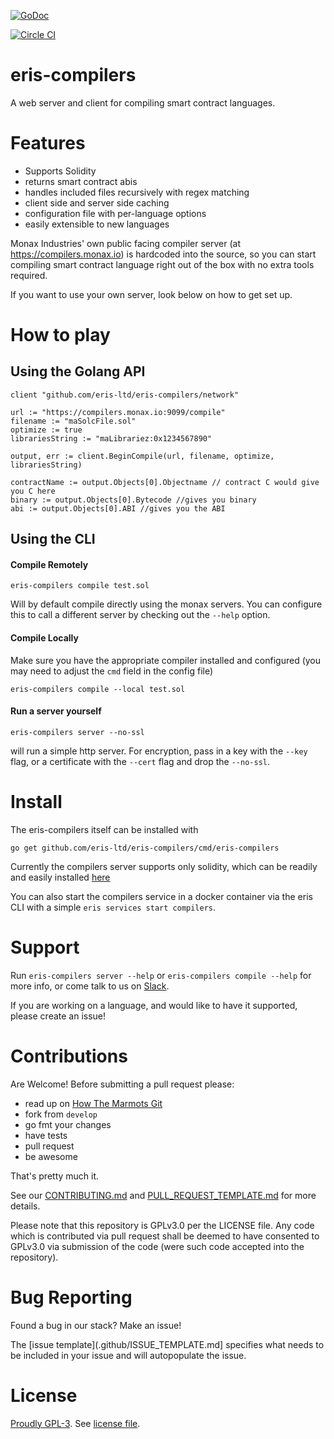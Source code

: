 [![GoDoc](https://godoc.org/github.com/eris-ltd/eris-compilers?status.png)](https://godoc.org/github.com/eris-ltd/eris-compilers)

[![Circle CI](https://circleci.com/gh/eris-ltd/eris-compilers.svg?style=svg)](https://circleci.com/gh/eris-ltd/eris-compilers)

eris-compilers
===========

A web server and client for compiling smart contract languages.

# Features

- Supports Solidity
- returns smart contract abis
- handles included files recursively with regex matching
- client side and server side caching
- configuration file with per-language options
- easily extensible to new languages

Monax Industries' own public facing compiler server (at https://compilers.monax.io) is hardcoded into the source,
so you can start compiling smart contract language right out of the box with no extra tools required.

If you want to use your own server, look below on how to get set up.

# How to play

## Using the Golang API

```
client "github.com/eris-ltd/eris-compilers/network"

url := "https://compilers.monax.io:9099/compile"
filename := "maSolcFile.sol"
optimize := true
librariesString := "maLibrariez:0x1234567890"

output, err := client.BeginCompile(url, filename, optimize, librariesString)

contractName := output.Objects[0].Objectname // contract C would give you C here
binary := output.Objects[0].Bytecode //gives you binary
abi := output.Objects[0].ABI //gives you the ABI
```

## Using the CLI

#### Compile Remotely

```
eris-compilers compile test.sol
```

Will by default compile directly using the monax servers. You can configure this to call a different server by checking out the ```--help``` option.

#### Compile Locally
Make sure you have the appropriate compiler installed and configured (you may need to adjust the `cmd` field in the config file)

```
eris-compilers compile --local test.sol
```

#### Run a server yourself

```
eris-compilers server --no-ssl
```

will run a simple http server. For encryption, pass in a key with the `--key` flag, or a certificate with the `--cert` flag and drop the `--no-ssl`.

# Install

The eris-compilers itself can be installed with

```
go get github.com/eris-ltd/eris-compilers/cmd/eris-compilers
```

Currently the compilers server supports only solidity, which can be readily and easily installed [here](http://solidity.readthedocs.org/en/latest/installing-solidity.html)

You can also start the compilers service in a docker container via the eris CLI with a simple `eris services start compilers`.

# Support

Run `eris-compilers server --help` or `eris-compilers compile --help` for more info, or come talk to us on [Slack](https://slack.monax.io).

If you are working on a language, and would like to have it supported, please create an issue!

# Contributions

Are Welcome! Before submitting a pull request please:

* read up on [How The Marmots Git](https://github.com/eris-ltd/coding/wiki/How-The-Marmots-Git)
* fork from `develop`
* go fmt your changes
* have tests
* pull request
* be awesome

That's pretty much it. 

See our [CONTRIBUTING.md](.github/CONTRIBUTING.md) and [PULL_REQUEST_TEMPLATE.md](.github/PULL_REQUEST_TEMPLATE.md) for more details.

Please note that this repository is GPLv3.0 per the LICENSE file. Any code which is contributed via pull request shall be deemed to have consented to GPLv3.0 via submission of the code (were such code accepted into the repository).

# Bug Reporting

Found a bug in our stack? Make an issue!

The [issue template](.github/ISSUE_TEMPLATE.md] specifies what needs to be included in your issue and will autopopulate the issue.

# License

[Proudly GPL-3](http://www.gnu.org/philosophy/enforcing-gpl.en.html). See [license file](https://github.com/eris-ltd/eris-cli/blob/master/LICENSE.md).

